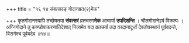 +++
title = "१६ १४ संवत्सरङ् गोदानव्रत(२)मेक"

+++
कृतगोदानस्यापि तच्छेषतया **संवत्सरं** व्रतचरण**मेक** आचार्या **उपदिशन्ति** ।
चौलगोदानेऽयं विकल्पः ।
अग्निगोदाने तु काण्डोपाकरणातिदेशात् नित्यमेव यदा व्रतचर्या तदा वरदानादूर्ध्वं देवतोपस्थानं पूर्ववदन्ते, विसर्गश्च पूर्ववदेव ॥१४॥
